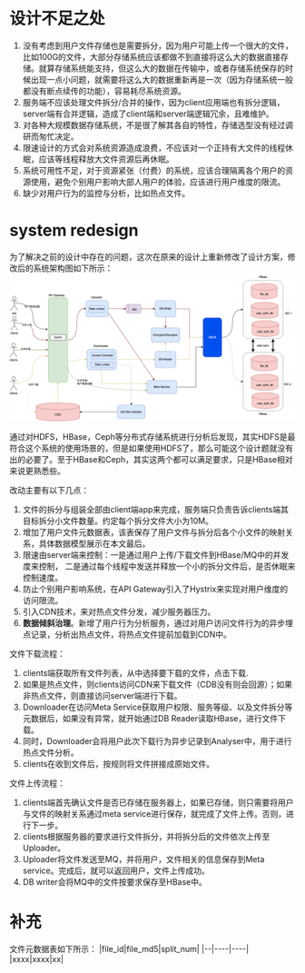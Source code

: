 # 设计不足之处
1. 没有考虑到用户文件存储也是需要拆分，因为用户可能上传一个很大的文件，比如100G的文件，大部分存储系统应该都做不到直接将这么大的数据直接存储。就算存储系统能支持，但这么大的数据在传输中，或者存储系统保存的时候出现一点小问题，就需要将这么大的数据重新再是一次（因为存储系统一般都没有断点续传的功能），容易耗尽系统资源。
2. 服务端不应该处理文件拆分/合并的操作，因为client应用端也有拆分逻辑，server端有合并逻辑，造成了client端和server端逻辑冗余，且难维护。
3. 对各种大规模数据存储系统，不是很了解其各自的特性，存储选型没有经过调研而匆忙决定。
4. 限速设计的方式会对系统资源造成浪费，不应该对一个正持有大文件的线程休眠，应该等线程释放大文件资源后再休眠。
5. 系统可用性不足，对于资源紧张（付费）的系统，应该合理隔离各个用户的资源使用，避免个别用户影响大部人用户的体验，应该进行用户维度的限流。
6. 缺少对用户行为的监控与分析，比如热点文件。

# system redesign
为了解决之前的设计中存在的问题，这次在原来的设计上重新修改了设计方案，修改后的系统架构图如下所示：
![Resilience](./../pictures/network_storage/redesign.drawio.png)

通过对HDFS，HBase，Ceph等分布式存储系统进行分析后发现，其实HDFS是最符合这个系统的使用场景的，但是如果使用HDFS了，那么可能这个设计题就没有出的必要了。至于HBase和Ceph，其实这两个都可以满足要求，只是HBase相对来说更熟悉些。


改动主要有以下几点：
1. 文件的拆分与组装全部由client端app来完成，服务端只负责告诉clients端其目标拆分小文件数量。约定每个拆分文件大小为10M。
2. 增加了用户文件元数据表，该表保存了用户文件与拆分后各个小文件的映射关系，具体数据模型展示在本文最后。
3. 限速由server端来控制：一是通过用户上传/下载文件到HBase/MQ中的并发度来控制， 二是通过每个线程中发送并释放一个小的拆分文件后，是否休眠来控制速度。
4. 防止个别用户影响系统，在API Gateway引入了Hystrix来实现对用户维度的访问限流。
5. 引入CDN技术，来对热点文件分发，减少服务器压力。
6. **数据倾斜治理**。新增了用户行为分析服务，通过对用户访问文件行为的异步埋点记录，分析出热点文件，将热点文件提前加载到CDN中。

文件下载流程：
1. clients端获取所有文件列表，从中选择要下载的文件，点击下载.
2. 如果是热点文件，则clients访问CDN来下载文件（CDB没有则会回源）；如果非热点文件，则直接访问server端进行下载。
3. Downloader在访问Meta Service获取用户权限、服务等级、以及文件拆分等元数据后，如果没有异常，就开始通过DB Reader读取HBase，进行文件下载。
4. 同时，Downloader会将用户此次下载行为异步记录到Analyser中，用于进行热点文件分析。
5. clients在收到文件后，按规则将文件拼接成原始文件。

文件上传流程：
1. clients端首先确认文件是否已存储在服务器上，如果已存储，则只需要将用户与文件的映射关系通过meta service进行保存，就完成了文件上传。否则，进行下一步。
2. clients根据服务器的要求进行文件拆分，并将拆分后的文件依次上传至Uploader。
3. Uploader将文件发送至MQ，并将用户，文件相关的信息保存到Meta service。完成后，就可以返回用户，文件上传成功。
4. DB writer会将MQ中的文件按要求保存至HBase中。


# 补充
文件元数据表如下所示：
|file_id|file_md5|split_num|
|--|----|----|
|xxxx|xxxx|xx|



